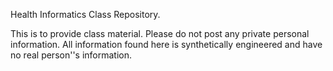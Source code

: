 Health Informatics Class Repository.

This is to provide class material. Please do not post any private personal information. All information found here is synthetically engineered and have no real person''s information.

